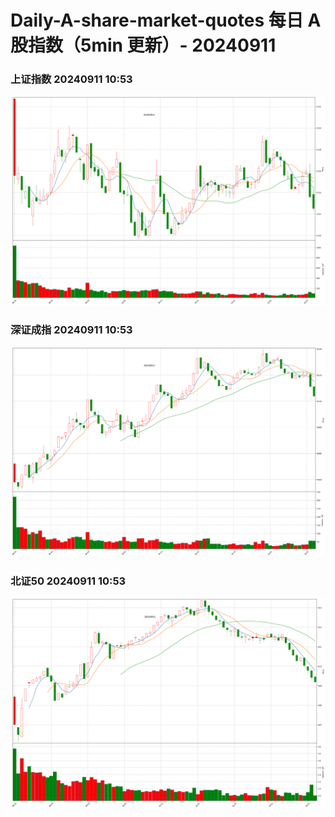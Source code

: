 
# Daily-A-share-market-quotes 每日 A 股指数（5min 更新）- 20240911

### 上证指数 20240911 10:53
![](./fig/2024/9/20240911-sh000001.png)

### 深证成指 20240911 10:53
![](./fig/2024/9/20240911-sz399001.png)

### 北证50 20240911 10:53
![](./fig/2024/9/20240911-bj899050.png)

